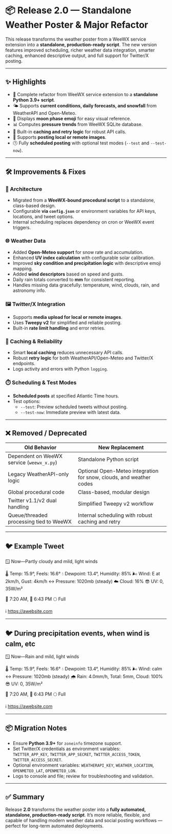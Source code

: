 # 📦 Release 2.0 — Standalone Weather Poster & Major Refactor

This release transforms the weather poster from a WeeWX service extension into a **standalone, production-ready script**. The new version features improved scheduling, richer weather data integration, smarter caching, enhanced descriptive output, and full support for Twitter/X posting.

---

## ✨ Highlights

- 🚀 Complete refactor from WeeWX service extension to a **standalone Python 3.9+ script**.
- 🌤️ Supports **current conditions, daily forecasts, and snowfall** from WeatherAPI and Open-Meteo.
- 🌙 Displays **moon phase emoji** for easy visual reference.
- 📊 Computes **pressure trends** from WeeWX SQLite database.
- 🧠 Built-in **caching and retry logic** for robust API calls.
- 📸 Supports **posting local or remote images**.
- 🕒 Fully **scheduled posting** with optional test modes (`--test` and `--test-now`).

---

## 🛠️ Improvements & Fixes

### 🧱 Architecture
- Migrated from a **WeeWX-bound procedural script** to a standalone, class-based design.
- Configurable **via `config.json`** or environment variables for API keys, locations, and tweet options.
- Internal scheduling replaces dependency on cron or WeeWX event triggers.

### 🌐 Weather Data
- Added **Open-Meteo support** for snow rate and accumulation.
- Enhanced **UV index calculation** with configurable solar calibration.
- Improved **sky condition and precipitation logic** with descriptive emoji mapping.
- Added **wind descriptors** based on speed and gusts.
- Daily rain totals converted to **mm** for consistent reporting.
- Handles missing data gracefully: temperature, wind, clouds, rain, and astronomy info.

### 🖼️ Twitter/X Integration
- Supports **media upload for local or remote images**.
- Uses **Tweepy v2** for simplified and reliable posting.
- Built-in **rate limit handling** and error retries.

### 🧩 Caching & Reliability
- Smart **local caching** reduces unnecessary API calls.
- Robust **retry logic** for both WeatherAPI/Open-Meteo and Twitter/X endpoints.
- Logs activity and errors with Python `logging`.

### ⏱️ Scheduling & Test Modes
- **Scheduled posts** at specified Atlantic Time hours.
- Test options:
  - `--test`: Preview scheduled tweets without posting.
  - `--test-now`: Immediate preview with latest data.

---

## ❌ Removed / Deprecated

| Old Behavior | New Replacement |
|--------------|----------------|
| Dependent on WeeWX service (`weewx_x.py`) | Standalone Python script |
| Legacy WeatherAPI-only logic | Optional Open-Meteo integration for snow, clouds, and weather codes |
| Global procedural code | Class-based, modular design |
| Twitter v1.1/v2 dual handling | Simplified Tweepy v2 workflow |
| Queue/threaded processing tied to WeeWX | Internal scheduling with robust caching and retry |

---

## 🐦 Example Tweet

🪟 Now—Partly cloudy and mild, light winds

🌡️ Temp: 15.9°, Feels: 16.6°
💧 Dewpoint: 13.4°, Humidity: 85%
🌬️ Wind: E at 2km/h, Gust: 4km/h
↔️ Pressure: 1020mb (steady)
☁️ Cloud: 16%
😎 UV: 0, 35W/m²

🌅 7:20 AM, 🌇 6:43 PM
🌕 Full

ℹ️ https://awebsite.com

--- 

## 🐦 During precipitation events, when wind is calm, etc

🪟 Now—Rain and mild, light winds

🌡️ Temp: 15.9°, Feels: 16.6°
💧 Dewpoint: 13.4°, Humidity: 85%
🌬️ Wind: calm
↔️ Pressure: 1020mb (steady)
🌧️ Rain: 4.0mm/h, Total: 5mm, Cloud: 100%
😎 UV: 0, 35W/m²

🌅 7:20 AM, 🌇 6:43 PM
🌕 Full

ℹ️ https://awebsite.com

---

## 📦 Migration Notes

- Ensure **Python 3.9+** for `zoneinfo` timezone support.
- Set Twitter/X credentials as environment variables:  
  `TWITTER_APP_KEY`, `TWITTER_APP_SECRET`, `TWITTER_ACCESS_TOKEN`, `TWITTER_ACCESS_SECRET`.
- Optional environment variables: `WEATHERAPI_KEY`, `WEATHER_LOCATION`, `OPENMETEO_LAT`, `OPENMETEO_LON`.
- Logs to console and file; review for troubleshooting and validation.

---

## ✅ Summary

Release **2.0** transforms the weather poster into a **fully automated, standalone, production-ready script**. It’s more reliable, flexible, and capable of handling modern weather data and social posting workflows — perfect for long-term automated deployments.
